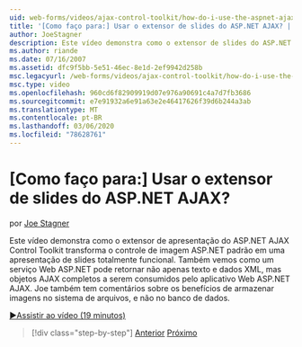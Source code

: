 ```yaml
---
uid: web-forms/videos/ajax-control-toolkit/how-do-i-use-the-aspnet-ajax-slideshow-extender
title: '[Como faço para:] Usar o extensor de slides do ASP.NET AJAX? | Microsoft Docs'
author: JoeStagner
description: Este vídeo demonstra como o extensor de slides do ASP.NET AJAX Control Toolkit transforma o controle de imagem ASP.NET padrão em um SL totalmente funcional...
ms.author: riande
ms.date: 07/16/2007
ms.assetid: dfc9f5bb-5e51-46ec-8e1d-2ef9942d258b
msc.legacyurl: /web-forms/videos/ajax-control-toolkit/how-do-i-use-the-aspnet-ajax-slideshow-extender
msc.type: video
ms.openlocfilehash: 960cd6f82909919d07e976a90691c4a7d7fb3686
ms.sourcegitcommit: e7e91932a6e91a63e2e46417626f39d6b244a3ab
ms.translationtype: MT
ms.contentlocale: pt-BR
ms.lasthandoff: 03/06/2020
ms.locfileid: "78628761"
---
```

# <a name="how-do-i-use-the-aspnet-ajax-slideshow-extender"></a>[Como faço para:] Usar o extensor de slides do ASP.NET AJAX?

por [Joe Stagner](https://github.com/JoeStagner)

Este vídeo demonstra como o extensor de apresentação do ASP.NET AJAX Control Toolkit transforma o controle de imagem ASP.NET padrão em uma apresentação de slides totalmente funcional. Também vemos como um serviço Web ASP.NET pode retornar não apenas texto e dados XML, mas objetos AJAX completos a serem consumidos pelo aplicativo Web ASP.NET AJAX. Joe também tem comentários sobre os benefícios de armazenar imagens no sistema de arquivos, e não no banco de dados.

[&#9654;Assistir ao vídeo (19 minutos)](https://channel9.msdn.com/Blogs/ASP-NET-Site-Videos/how-do-i-use-the-aspnet-ajax-slideshow-extender)

> [!div class="step-by-step"]
> [Anterior](how-do-i-use-the-aspnet-ajax-tabs-control.md)
> [Próximo](how-do-i-use-the-aspnet-ajax-updatepanelanimation-extender.md)
